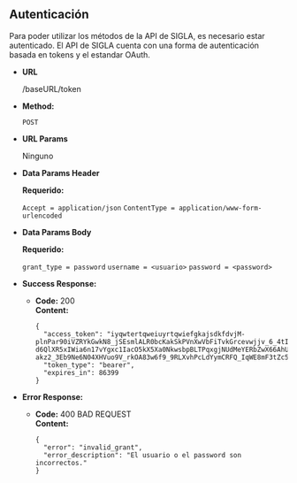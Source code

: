 **Autenticación**
----
  Para poder utilizar los métodos de la API de SIGLA, es necesario estar autenticado.
  El API de SIGLA cuenta con una forma de autenticación basada en tokens y el estandar OAuth.

* **URL**

  /baseURL/token

* **Method:**

  `POST`
  
*  **URL Params**

    Ninguno

*  **Data Params Header**

   **Requerido:**
 
   `Accept = application/json`
   `ContentType = application/www-form-urlencoded`

*  **Data Params Body**

   **Requerido:**
 
   `grant_type = password`
   `username = <usuario>`
   `password = <password>`

* **Success Response:**

  * **Code:** 200 <br />
    **Content:** 
    ````
    {
      "access_token": "iyqwtertqweiuyrtqwiefgkajsdkfdvjM-plnPar90iVZRYkGwkN8_jSEsmlALR0bcKakSkPVnXwVbFiTvkGrcevwjjv_6_4tIysf03csv83jzBWBakfWwPP_2CYzz4OOBXaTgwS61ZFBFQ939OTPqWRfb0ZfahMOwpss-d6QlXR5xIWia6n17vYgxc1IacO5kX5Xa0NkwsbpBLTPqxgjNUdMeYERbZwX66AhUXU4bHOeD05XIJRaTP2YH7rlcS-akz2_3Eb9Ne6N04XHVuo9V_rkOA83w6f9_9RLXvhPcLdYymCRFQ_IqWE8mF3tZc5x5hAFVxBuTMC7UoSSj2dcu90hmvOABxW58UrnzWqiAbuP5eyLxYdtvrRedmwXGmrv_vnGRlnXcgQCKjR4LW0fX45ZJRE8Ux8iLqQw4DYOY7YeS_Y65odWYWONquWvP8i48Q",
      "token_type": "bearer",
      "expires_in": 86399
    }
    ````
 
* **Error Response:**

  * **Code:** 400 BAD REQUEST <br />
    **Content:** 
    ````
    {
      "error": "invalid_grant",
      "error_description": "El usuario o el password son incorrectos."
    }
    ````
